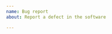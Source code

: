 ```yaml
---
name: Bug report
about: Report a defect in the software

---
```


<!--
Thank you for your bug report.

NOTE:

    If you're asking about how to use OpenSSL, this isn't the right 
    forum.  Please see our
    [User Support resources](https://github.com/openssl/openssl/blob/master/.github/SUPPORT.md)

Please remember to tell us in what OpenSSL version you found the issue.

For build issues:

    If this is a build issue, please include the configuration output
    as well as a log of all errors.  Don't forget to include the exact
    commands you typed.

    With OpenSSL before 1.1.1, the configuration output comes from the
    configuration command.  With OpenSSL 1.1.1 and on, it's the output
    of `perl configdata.pm --dump`

For other issues:

    If it isn't a build issue, example code or commands to reproduce
    the issue is highly appreciated.
    Also, please remember to tell us if you worked with your own
    OpenSSL build or if it is system provided.

Please remember to put ``` lines before and after any commands plus
output and code, like this:

    ```
    $ echo output output output
    output output output
    ```

    ```
    #include <stdio.h>
    
    int main() {
        int foo = 1;
        printf("%d\n", foo);
    }
    ```
-->
